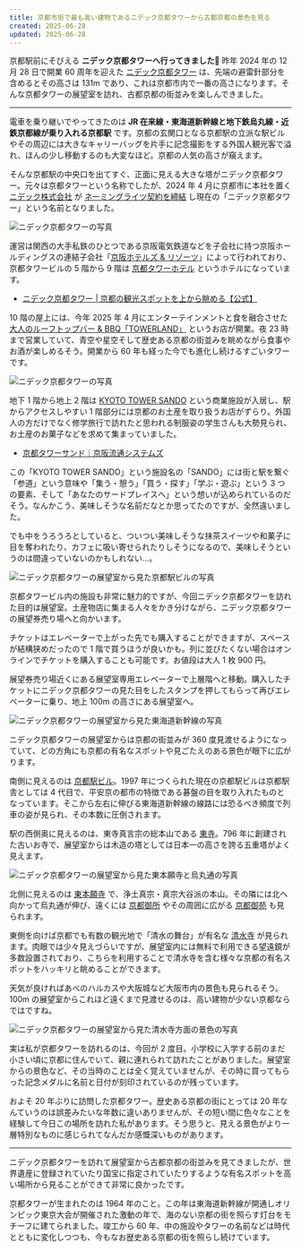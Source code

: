 ```yaml
---
title: 京都市街で最も高い建物であるニデック京都タワーから古都京都の景色を見る
created: 2025-06-28
updated: 2025-06-28
---
```


京都駅前にそびえる **ニデック京都タワーへ行ってきました🗼** 昨年 2024 年の 12 月 28 日で開業 60 周年を迎えた [ニデック京都タワー](https://www.kyoto-tower.jp/) は、先端の避雷針部分を含めるとその高さは 131m であり、これは京都市内で一番の高さになります。そんな京都タワーの展望室を訪れ、古都京都の街並みを楽しんできました。

---

電車を乗り継いでやってきたのは **JR 在来線・東海道新幹線と地下鉄烏丸線・近鉄京都線が乗り入れる京都駅** です。京都の玄関口となる京都駅の立派な駅ビルやその周辺には大きなキャリーバッグを片手に記念撮影をする外国人観光客で溢れ、ほんの少し移動するのも大変なほど。京都の人気の高さが窺えます。

そんな京都駅の中央口を出てすぐ、正面に見える大きな塔がニデック京都タワー。元々は京都タワーという名称でしたが、2024 年 4 月に京都市に本社を置く [ニデック株式会社](https://www.nidec.com/jp/) が [ネーミングライツ契約を締結](https://www.nidec.com/jp/corporate/news/2024/news0319-01/) し現在の「ニデック京都タワー」という名前となりました。

![ニデック京都タワーの写真](b5d7b323-61c4-4e3f-9087-3e63796eda00)

運営は関西の大手私鉄のひとつである京阪電気鉄道などを子会社に持つ京阪ホールディングスの連結子会社「[京阪ホテルズ & リゾーツ](https://www.keihanhotels-resorts.co.jp/)」によって行われており、京都タワービルの 5 階から 9 階は [京都タワーホテル](https://www.kyoto-towerhotel.jp/) というホテルになっています。

- [ニデック京都タワー | 京都の観光スポットを上から眺める【公式】](https://www.kyoto-tower.jp/)

10 階の屋上には、今年 2025 年 4 月にエンターテインメントと食を融合させた [大人のルーフトップバー & BBQ「TOWERLAND」](https://www.towerland.jp/) というお店が開業。夜 23 時まで営業していて、青空や星空そして歴史ある京都の街並みを眺めながら食事やお酒が楽しめるそう。開業から 60 年も経った今でも進化し続けるすごいタワーです。

![ニデック京都タワーの写真](03ba7b99-d8ea-4490-59d6-c3ef15ed5a00)

地下 1 階から地上 2 階は [KYOTO TOWER SANDO](https://www.kyoto-tower-sando.jp/) という商業施設が入居し、駅からアクセスしやすい 1 階部分には京都のお土産を取り扱うお店がずらり。外国人の方だけでなく修学旅行で訪れたと思われる制服姿の学生さんも大勢見られ、お土産のお菓子などを求めて集まっていました。

- [京都タワーサンド｜京阪流通システムズ](https://www.mall-keihan.co.jp/works/facility/sando.html)

この「KYOTO TOWER SANDO」という施設名の「SANDO」には街と駅を繋ぐ「参道」という意味や「集う・憩う」「買う・探す」「学ぶ・遊ぶ」という 3 つの要素、そして「あなたのサードプレイスへ」という想いが込められているのだそう。なんかこう、美味しそうな名前だなとか思ってたのですが、全然違いました。

でも中をうろうろとしていると、ついつい美味しそうな抹茶スイーツや和菓子に目を奪われたり、カフェに吸い寄せられたりしそうになるので、美味しそうというのは間違っていないのかもしれない…。

![ニデック京都タワーの展望室から見た京都駅ビルの写真](02e92a0e-0edd-4d2e-c06d-8361bc7eda00)

京都タワービル内の施設も非常に魅力的ですが、今回ニデック京都タワーを訪れた目的は展望室。土産物店に集まる人々をかき分けながら、ニデック京都タワーの展望券売り場へと向かいます。

チケットはエレベーターで上がった先でも購入することができますが、スペースが結構狭めだったので 1 階で買うほうが良いかも。列に並びたくない場合はオンラインでチケットを購入することも可能です。お値段は大人 1 枚 900 円。

展望券売り場近くにある展望室専用エレベーターで上層階へと移動。購入したチケットにニデック京都タワーの見た目をしたスタンプを押してもらって再びエレベーターに乗り、地上 100m の高さにある展望室へ。

![ニデック京都タワーの展望室から見た東海道新幹線の写真](e2201b6c-69c2-4dc6-0edc-6b6359b9d100)

ニデック京都タワーの展望室からは京都の街並みが 360 度見渡せるようになっていて、どの方角にも京都の有名なスポットや見ごたえのある景色が眼下に広がります。

南側に見えるのは [京都駅ビル](https://www.kyoto-station-building.co.jp/)。1997 年につくられた現在の京都駅ビルは京都駅舎としては 4 代目で、平安京の都市の特徴である碁盤の目を取り入れたものとなっています。そこから左右に伸びる東海道新幹線の線路には恐るべき頻度で列車の姿が見られ、その本数に圧倒されます。

駅の西側奥に見えるのは、東寺真言宗の総本山である [東寺](https://toji.or.jp/)。796 年に創建された古いお寺で、展望室からは木造の塔としては日本一の高さを誇る五重塔がよく見えます。

![ニデック京都タワーの展望室から見た東本願寺と烏丸通の写真](6c81aff0-5ce9-499a-b4b5-3d2756d01b00)

北側に見えるのは [東本願寺](https://www.higashihonganji.or.jp/) で、浄土真宗・真宗大谷派の本山。その隣には北へ向かって烏丸通が伸び、遠くには [京都御所](https://kyoto-gosho.kunaicho.go.jp/) やその周囲に広がる [京都御苑](https://www.env.go.jp/garden/kyotogyoen/index.html) も見られます。

東側を向けば京都でも有数の観光地で「清水の舞台」が有名な [清水寺](https://www.kiyomizudera.or.jp/) が見られます。肉眼では少々見えづらいですが、展望室内には無料で利用できる望遠鏡が多数設置されており、こちらを利用することで清水寺を含む様々な京都の有名スポットをハッキリと眺めることができます。

天気が良ければあべのハルカスや大阪城など大阪市内の景色も見られるそう。100m の展望室からこれほど遠くまで見渡せるのは、高い建物が少ない京都ならではですね。

![ニデック京都タワーの展望室から見た清水寺方面の景色の写真](656f892c-a524-4f86-1cd7-8100f6b27900)

実は私が京都タワーを訪れるのは、今回が 2 度目。小学校に入学する前のまだ小さい頃に京都に住んでいて、親に連れられて訪れたことがありました。展望室からの景色など、その当時のことは全く覚えていませんが、その時に買ってもらった記念メダルに名前と日付が刻印されているのが残っています。

およそ 20 年ぶりに訪問した京都タワー。歴史ある京都の街にとっては 20 年なんていうのは誤差みたいな年数に違いありませんが、その短い間に色々なことを経験して今日この場所を訪れた私があります。そう思うと、見える景色がより一層特別なものに感じられてなんだか感慨深いものがあります。

---

ニデック京都タワーを訪れて展望室から古都京都の街並みを見てきましたが、世界遺産に登録されていたり国宝に指定されていたりするような有名スポットを高い場所から見ることができて非常に良かったです。

京都タワーが生まれたのは 1964 年のこと。この年は東海道新幹線が開通しオリンピック東京大会が開催された激動の年で、海のない京都の街を照らす灯台をモチーフに建てられました。竣工から 60 年、中の施設やタワーの名前などは時代とともに変化しつつも、今もなお歴史ある京都の街を照らし続けています。
